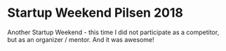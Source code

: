 # Startup Weekend Pilsen 2018

<!--time:2018-05-11--2018-05-13-->

Another Startup Weekend - this time I did not participate as a competitor, but as an organizer / mentor. And it was awesome!
